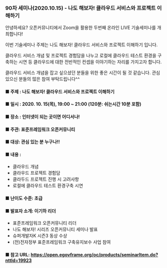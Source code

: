 ### 90차 세미나(2020.10.15) - 나도 해보자! 클라우드 서비스와 프로젝트 이해하기
안녕하세요?
오픈커뮤니티에서 Zoom을 활용한 두번째 온라인 LIVE 기술세미나를 개최합니다!

이번 기술세미나 주제는 
나도 해보자! 클라우드 서비스와 프로젝트 이해하기 입니다.  

클라우드 서비스 개념 및 프로젝트 경험담을 나누고 로컬에 클라우드 테스트 환경을 
구축하는 시연 등 클라우드에 대한 전반적인 컨셉을 이야기하는 자리를 가지고자 합니다.

클라우드 서비스 개념을 잡고 싶으셨던 분들을 위한  좋은 시간이 될 것 같습니다. 
관심 있으신 분들의 많은 참여 부탁드립니다^^

#### ■ 주제 : 나도 해보자! 클라우드 서비스와 프로젝트 이해하기
#### ■ 일시 : 2020. 10. 15(목), 19:00 ~ 21:00 (120분: 쉬는시간 10분 포함)
#### ■ 장소 : 인터넷이 되는 곳이면 어디서나!
#### ■ 주관: 표준프레임워크 오픈커뮤니티
#### ■ 대상: 관심 있는 분 누구나!!
#### ■ 내용 : 
- 클라우드 개념
- 클라우드 프로젝트 경험담
- 클라두드 프로젝트 진행 시 고려사항
- 로컬에 클라우드 테스트 환경구축 시연
#### ■ 난이도 수준: 초급
#### ■ 발표자 소개: 이기하 리더
- 표준프레임워크 오픈커뮤니티 리더
- 나도 해보자! 시리즈  오픈커뮤니티 세미나  발표
- 슈퍼개발자K 시즌3 동상 수상
- (전)전자정부 표준프레임워크 구축유지보수 사업 참여

#### ■ 참고 URL: https://open.egovframe.org/oc/products/seminarItem.do?nttId=19923